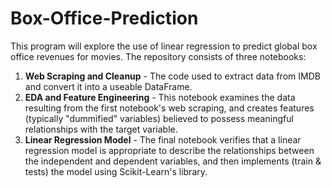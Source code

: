 # Box-Office-Prediction
This program will explore the use of linear regression to predict global box office revenues for movies. The repository consists of three notebooks:
1. **Web Scraping and Cleanup** - The code used to extract data from IMDB and convert it into a useable DataFrame. 
2. **EDA and Feature Engineering** - This notebook examines the data resulting from the first notebook's web scraping, and creates features (typically "dummified" variables) believed to possess meaningful relationships with the target variable.
3. **Linear Regression Model** - The final notebook verifies that a linear regression model is appropriate to describe the relationships between the independent and dependent variables, and then implements (train & tests) the model using Scikit-Learn's library.
